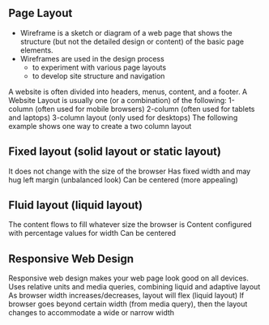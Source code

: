 ## Page Layout
- Wireframe is a sketch or diagram of a web page that shows the structure (but not the detailed design or content) of the basic page elements.
- Wireframes are used in the design process 
  - to experiment with various page layouts 
  - to develop site structure and navigation


A website is often divided into headers, menus, content, and a footer.
A Website Layout is usually one (or a combination) of the following:
1-column (often used for mobile browsers)
2-column (often used for tablets and laptops)
3-column layout (only used for desktops)
The following example shows one way to create a two column layout

## Fixed layout (solid layout or static layout)
It does not change with the size of the browser
Has fixed width and may hug left margin (unbalanced look)
Can be centered (more appealing)

## Fluid layout (liquid layout)
The content flows to fill whatever size the browser is
Content configured with percentage values for width
Can be centered

## Responsive Web Design

Responsive web design makes your web page look good on all devices.
Uses relative units and media queries, combining liquid and adaptive layout
As browser width increases/decreases, layout will flex (liquid layout)
If browser goes beyond certain width (from media query), then the layout changes to accommodate a wide or narrow width
